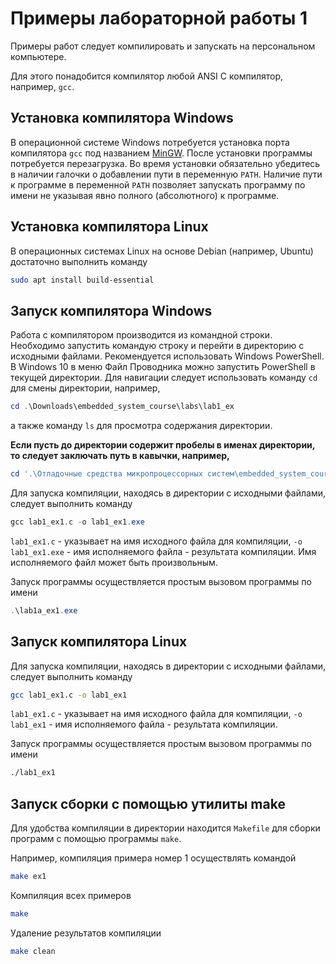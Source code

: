 # Примеры лабораторной работы 1

Примеры работ следует компилировать и запускать на персональном компьютере.

Для этого понадобится компилятор любой ANSI C компилятор, например, `gcc`.

## Установка компилятора Windows

В операционной системе Windows потребуется установка порта компилятора `gcc`
под названием [MinGW](https://sourceforge.net/projects/mingw/files/).
После установки программы потребуется перезагрузка.
Во время установки обязательно убедитесь в наличии галочки о добавлении пути
в переменную `PATH`. Наличие пути к программе в переменной `PATH` позволяет
запускать программу по имени не указывая явно полного (абсолютного)
к программе.

## Установка компилятора Linux

В операционных системах Linux на основе Debian (например, Ubuntu)
достаточно выполнить команду

```bash
sudo apt install build-essential
```

## Запуск компилятора Windows

Работа с компилятором производится из командной строки.
Необходимо запустить командую строку и перейти в директорию с исходными файлами.
Рекомендуется использовать Windows PowerShell. В Windows 10 в меню Файл
Проводника можно запустить PowerShell в текущей директории.
Для навигации следует использовать команду `cd` для смены директории, например,

```powershell
cd .\Downloads\embedded_system_course\labs\lab1_ex
```

а также команду `ls` для просмотра содержания директории.

__Если пусть до директории содержит пробелы в именах директории,__
__то следует заключать путь в кавычки, например,__

```powershell
cd '.\Отладочные средства микропроцессорных систем\embedded_system_course\labs\lab1a_ex'
```

Для запуска компиляции, находясь в директории с исходными файлами,
следует выполнить команду

```powershell
gcc lab1_ex1.c -o lab1_ex1.exe
```

`lab1_ex1.c` - указывает на имя исходного файла для компиляции,
`-o lab1_ex1.exe` - имя исполняемого файла - результата компиляции.
Имя исполняемого файл может быть произвольным.

Запуск программы осуществляется простым вызовом программы по имени

```powershell
.\lab1a_ex1.exe
```

## Запуск компилятора Linux

Для запуска компиляции, находясь в директории с исходными файлами, следует выполнить команду

```bash
gcc lab1_ex1.c -o lab1_ex1
```

`lab1_ex1.c` - указывает на имя исходного файла для компиляции,
`-o lab1_ex1` - имя исполняемого файла - результата компиляции.

Запуск программы осуществляется простым вызовом программы по имени

```bash
./lab1_ex1
```

## Запуск сборки с помощью утилиты make

Для удобства компиляции в директории находится `Makefile`
для сборки программ с помощью программы `make`.

Например, компиляция примера номер 1 осуществлять командой

```bash
make ex1
```

Компиляция всех примеров

```bash
make
```

Удаление результатов компиляции

```bash
make clean
```
